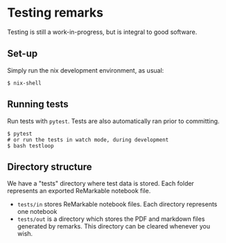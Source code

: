 # Testing remarks

Testing is still a work-in-progress, but is integral to good software.

## Set-up

Simply run the nix development environment, as usual:

```shell
$ nix-shell
```

## Running tests

Run tests with `pytest`. Tests are also automatically ran prior to committing.

```shell
$ pytest
# or run the tests in watch mode, during development
$ bash testloop
```

## Directory structure

We have a "tests" directory where test data is stored. Each folder represents an exported ReMarkable notebook file.

- `tests/in` stores ReMarkable notebook files. Each directory represents one notebook
- `tests/out` is a directory which stores the PDF and markdown files generated by remarks.
  This directory can be cleared whenever you wish.
